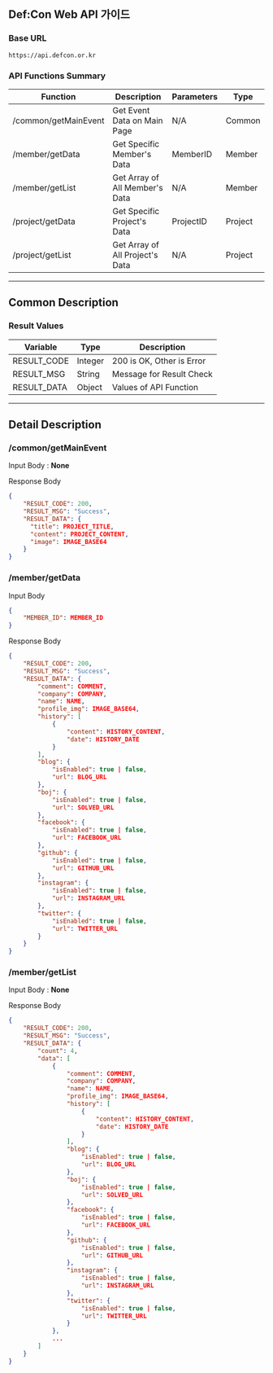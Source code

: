 ## Def:Con Web API 가이드

### Base URL

```
https://api.defcon.or.kr
```

### API Functions Summary

| Function             | Description                     | Parameters | Type    |
|----------------------|---------------------------------|------------|---------|
| /common/getMainEvent | Get Event Data on Main Page     | N/A        | Common  |
| /member/getData      | Get Specific Member's Data      | MemberID   | Member  |
| /member/getList      | Get Array of All Member's Data  | N/A        | Member  |
| /project/getData     | Get Specific Project's Data     | ProjectID  | Project |
| /project/getList     | Get Array of All Project's Data | N/A        | Project |

---

## Common Description

### Result Values

| Variable    | Type    | Description               |
|-------------|---------|---------------------------|
| RESULT_CODE | Integer | 200 is OK, Other is Error |
| RESULT_MSG  | String  | Message for Result Check  |
| RESULT_DATA | Object  | Values of API Function    |

---

## Detail Description

### /common/getMainEvent

Input Body : __None__

Response Body
```json
{
    "RESULT_CODE": 200,
    "RESULT_MSG": "Success",
    "RESULT_DATA": {
      "title": PROJECT_TITLE,
      "content": PROJECT_CONTENT,
      "image": IMAGE_BASE64
    }
}
```

### /member/getData

Input Body
```json
{
    "MEMBER_ID": MEMBER_ID
}
```

Response Body
```json
{
    "RESULT_CODE": 200,
    "RESULT_MSG": "Success",
    "RESULT_DATA": {
        "comment": COMMENT,
        "company": COMPANY,
        "name": NAME,
        "profile_img": IMAGE_BASE64,
        "history": [
            {
                "content": HISTORY_CONTENT,
                "date": HISTORY_DATE
            }
        ],
        "blog": {
            "isEnabled": true | false,
            "url": BLOG_URL
        },
        "boj": {
            "isEnabled": true | false,
            "url": SOLVED_URL
        },
        "facebook": {
            "isEnabled": true | false,
            "url": FACEBOOK_URL
        },
        "github": {
            "isEnabled": true | false,
            "url": GITHUB_URL
        },
        "instagram": {
            "isEnabled": true | false,
            "url": INSTAGRAM_URL
        },
        "twitter": {
            "isEnabled": true | false,
            "url": TWITTER_URL
        }
    }
}
```

### /member/getList

Input Body : __None__

Response Body
```json
{
    "RESULT_CODE": 200,
    "RESULT_MSG": "Success",
    "RESULT_DATA": {
        "count": 4,
        "data": [
            {
                "comment": COMMENT,
                "company": COMPANY,
                "name": NAME,
                "profile_img": IMAGE_BASE64,
                "history": [
                    {
                        "content": HISTORY_CONTENT,
                        "date": HISTORY_DATE
                    }
                ],
                "blog": {
                    "isEnabled": true | false,
                    "url": BLOG_URL
                },
                "boj": {
                    "isEnabled": true | false,
                    "url": SOLVED_URL
                },
                "facebook": {
                    "isEnabled": true | false,
                    "url": FACEBOOK_URL
                },
                "github": {
                    "isEnabled": true | false,
                    "url": GITHUB_URL
                },
                "instagram": {
                    "isEnabled": true | false,
                    "url": INSTAGRAM_URL
                },
                "twitter": {
                    "isEnabled": true | false,
                    "url": TWITTER_URL
                }
            },
            ...
        ]
    }
}
```